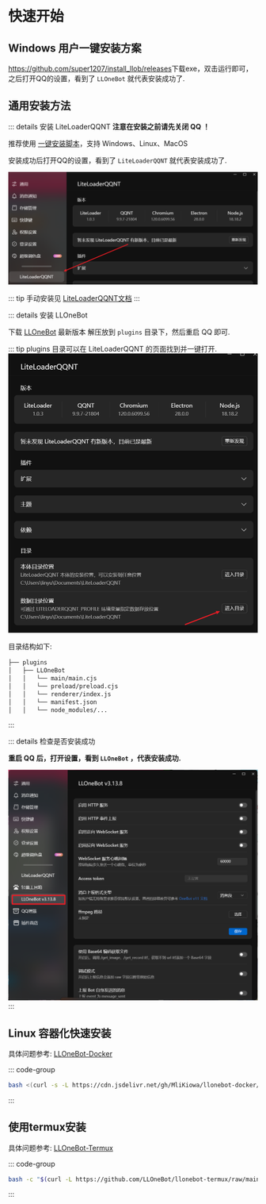 # 快速开始

## Windows 用户一键安装方案

<https://github.com/super1207/install_llob/releases>下载exe，双击运行即可，之后打开QQ的设置，看到了 `LLOneBot` 就代表安装成功了.

## 通用安装方法

::: details 安装 LiteLoaderQQNT
**注意在安装之前请先关闭 QQ ！**

推荐使用 [一键安装脚本](https://github.com/Mzdyl/LiteLoaderQQNT_Install/releases)，支持 Windows、Linux、MacOS

安装成功后打开QQ的设置，看到了 `LiteLoaderQQNT` 就代表安装成功了.

![](../../asset/img/getting-started/llqqnt-install-success.png)

::: tip
手动安装见 [LiteLoaderQQNT文档](https://liteloaderqqnt.github.io/guide/install.html)
:::

::: details 安装 LLOneBot

下载 [LLOneBot](https://github.com/LLOneBot/LLOneBot/releases) 最新版本 解压放到 `plugins` 目录下，然后重启 QQ 即可.

::: tip
plugins 目录可以在 LiteLoaderQQNT 的页面找到并一键打开.
![](../../asset/img/getting-started/open-plugins-dir.png)

目录结构如下:
```
├── plugins
│   ├── LLOneBot
│   │   └── main/main.cjs
│   │   └── preload/preload.cjs
│   │   └── renderer/index.js
│   │   └── manifest.json
│   │   └── node_modules/...
```
:::

::: details 检查是否安装成功

**重启 QQ 后，打开设置，看到 `LLOneBot` ，代表安装成功.**

![](../../asset/img/getting-started/llonebot-install-success.png)
:::

## Linux 容器化快速安装

具体问题参考: [LLOneBot-Docker](https://github.com/MliKiowa/llonebot-docker)

::: code-group

```sh [Curl]
bash <(curl -s -L https://cdn.jsdelivr.net/gh/MliKiowa/llonebot-docker/fastboot.sh)
```

::: 

## 使用termux安装

具体问题参考: [LLOneBot-Termux](https://github.com/LLOneBot/llonebot-termux)

::: code-group

```sh [Curl]
bash -c "$(curl -L https://github.com/LLOneBot/llonebot-termux/raw/main/onekey.sh)"
```

::: 


